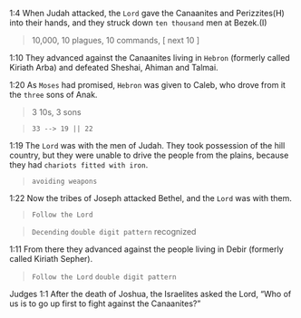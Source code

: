 1:4 When Judah attacked, the `Lord` gave the Canaanites and Perizzites(H) into their hands, and they struck down `ten thousand` men at Bezek.(I)

> 10,000, 10 plagues, 10 commands, [ next 10 ]

1:10 They advanced against the Canaanites living in `Hebron` (formerly called Kiriath Arba) and defeated Sheshai, Ahiman and Talmai.

1:20 As `Moses` had promised, `Hebron` was given to Caleb, who drove from it the `three` sons of Anak.

> 3 10s, 3 sons

> `33 --> 19 || 22`

1:19 The `Lord` was with the men of Judah. They took possession of the hill country, but they were unable to drive the people from the plains, because they had `chariots fitted with iron`. 
> `avoiding weapons`

1:22 Now the tribes of Joseph attacked Bethel, and the `Lord` was with them.

> `Follow the Lord` 

> `Decending` `double digit pattern` recognized

1:11 From there they advanced against the people living in Debir (formerly called Kiriath Sepher).

> `Follow the Lord` `double digit pattern`

Judges 1:1 After the death of Joshua, the Israelites asked the Lord, “Who of us is to go up first to fight against the Canaanites?”




